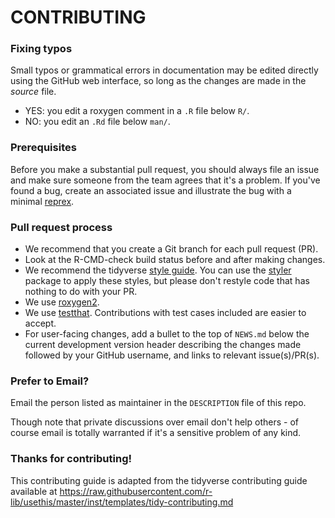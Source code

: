 # CONTRIBUTING

### Fixing typos

Small typos or grammatical errors in documentation may be edited directly using
the GitHub web interface, so long as the changes are made in the *source* file.

-   YES: you edit a roxygen comment in a `.R` file below `R/`.
-   NO: you edit an `.Rd` file below `man/`.

### Prerequisites

Before you make a substantial pull request, you should always file an issue and
make sure someone from the team agrees that it's a problem. If you've found a
bug, create an associated issue and illustrate the bug with a minimal
[reprex](https://www.tidyverse.org/help/#reprex).

### Pull request process

-   We recommend that you create a Git branch for each pull request (PR).
-   Look at the R-CMD-check build status before and after making changes. 
-   We recommend the tidyverse [style guide](http://style.tidyverse.org). You
    can use the [styler](https://CRAN.R-project.org/package=styler) package to
    apply these styles, but please don't restyle code that has nothing to do
    with your PR.
-   We use [roxygen2](https://cran.r-project.org/package=roxygen2).
-   We use [testthat](https://cran.r-project.org/package=testthat).
    Contributions with test cases included are easier to accept.
-   For user-facing changes, add a bullet to the top of `NEWS.md` below the
    current development version header describing the changes made followed by
    your GitHub username, and links to relevant issue(s)/PR(s).

### Prefer to Email?

Email the person listed as maintainer in the `DESCRIPTION` file of this repo.

Though note that private discussions over email don't help others - of course
email is totally warranted if it's a sensitive problem of any kind.

### Thanks for contributing!

This contributing guide is adapted from the tidyverse contributing guide
available at
<https://raw.githubusercontent.com/r-lib/usethis/master/inst/templates/tidy-contributing.md>
